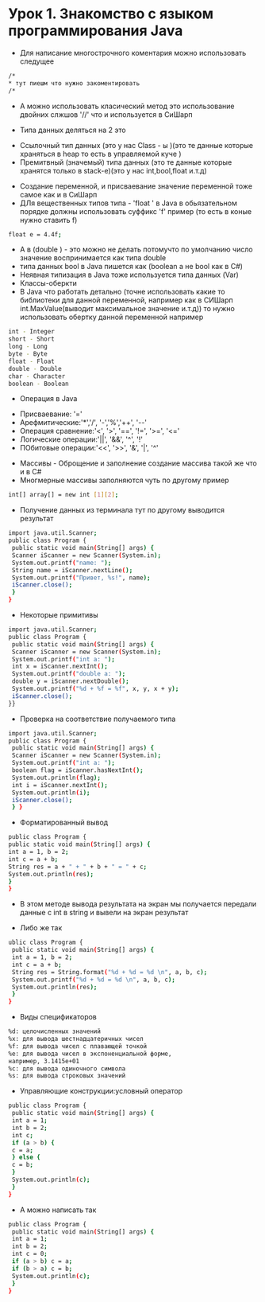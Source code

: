 # Урок 1. Знакомство с языком программирования Java

* Для написание многострочного коментария можно использовать следущее 
```sh
/*
* тут пиешм что нужно закоментировать
/*
```
* А можно использовать класический метод это использование двойних слжшов '//' что и используется в СиШарп

* Типа данных деляться на 2 это 
- Ссылочный тип данных (это у нас Class - ы )(это те данные которые храняться в heap то есть в управляемой куче )
- Премитвный (значемый) типа данных (это те данные которые хранятся только в stack-e)(это у нас int,bool,float и.т.д)
* Создание переменной, и присваевание значение переменной тоже самое как и в СиШарп
* ДЛя вещественных типов типа - 'float ' в Java  в обьязательном порядке должны использовать суффикс 'f' пример (то есть в коные нужно ставить f)
```sh
float e = 4.4f;
```
* А в (double ) - это можно не делать потомучто по умолчанию число значение воспринимается как типа double
* типа данных bool в Java пишется как (boolean а не bool как в С#)
* Неявная типизация в Java тоже используется типа данных (Var)
* Классы-оберкти 
* В Java  что работать детально (точне использовать какие то библиотеки  для данной переменной, например как в СИШарп int.MaxValue(выводит максимальное значение и.т.д)) то нужно использовать обертку данной переменной например 
```sh
int - Integer
short - Short
long - Long
byte - Byte
float - Float
double - Double
char - Character
boolean - Boolean
```
* Операция в Java
- Присваевание: '='
- Арефмитические:'*','/', '-','%','++', '--'
- Операция сравнение:'<', '>', '==', '!=', '>=', '<='
- Логические операции:'||', '&&', '^', '!'
- ПОбитовые операции:'<<', '>>', '&', '|', '^'

* Массивы - Оброщение и заполнение создание массива такой же что и в С# 
* Многмерные массивы заполняются чуть по другому пример 
```sh
int[] array[] = new int [1][2];
```
* Получение данных из терминала тут по другому выводится результат
```sh
import java.util.Scanner;
public class Program {
 public static void main(String[] args) {
 Scanner iScanner = new Scanner(System.in);
 System.out.printf("name: ");
 String name = iScanner.nextLine();
 System.out.printf("Привет, %s!", name);
 iScanner.close();
 }
}
```

* Некоторые примитивы
```sh
import java.util.Scanner;
public class Program {
 public static void main(String[] args) {
 Scanner iScanner = new Scanner(System.in);
 System.out.printf("int a: ");
 int x = iScanner.nextInt();
 System.out.printf("double a: ");
 double y = iScanner.nextDouble();
 System.out.printf("%d + %f = %f", x, y, x + y);
 iScanner.close();
}}
```

* Проверка на соответствие получаемого типа
```sh
import java.util.Scanner;
public class Program {
 public static void main(String[] args) {
 Scanner iScanner = new Scanner(System.in);
 System.out.printf("int a: ");
 boolean flag = iScanner.hasNextInt();
 System.out.println(flag); 
 int i = iScanner.nextInt();
 System.out.println(i); 
 iScanner.close();
 } }
 ```

 * Форматированный вывод
 ```sh
public class Program {
 public static void main(String[] args) {
 int a = 1, b = 2;
 int c = a + b;
 String res = a + " + " + b + " = " + c;
 System.out.println(res);
 }
}
```
* В этом методе вывода результата на экран мы получается передали данные с int в string  и вывели на экран результат 

* Либо же так 
```sh
ublic class Program {
 public static void main(String[] args) {
 int a = 1, b = 2;
 int c = a + b;
 String res = String.format("%d + %d = %d \n", a, b, c);
 System.out.printf("%d + %d = %d \n", a, b, c);
 System.out.println(res);
 }
}
```

* Виды спецификаторов 
```sh
%d: целочисленных значений
%x: для вывода шестнадцатеричных чисел
%f: для вывода чисел с плавающей точкой
%e: для вывода чисел в экспоненциальной форме, 
например, 3.1415e+01
%c: для вывода одиночного символа
%s: для вывода строковых значений
```

* Управляющие конструкции:условный оператор
```sh
public class Program {
 public static void main(String[] args) {
 int a = 1;
 int b = 2;
 int c;
 if (a > b) {
 c = a;
 } else {
 c = b;
 }
 System.out.println(c);
 }
}

```
* А можно написать так 
```sh
public class Program {
 public static void main(String[] args) {
 int a = 1;
 int b = 2;
 int c = 0;
 if (a > b) c = a;
 if (b > a) c = b;
 System.out.println(c);
 }
}
```